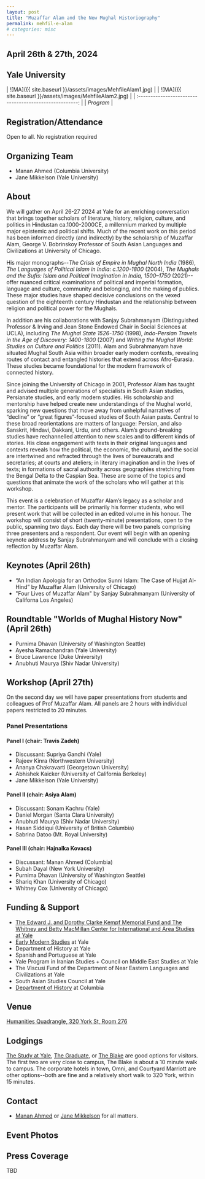 ```yaml
---
layout: post
title: "Muzaffar Alam and the New Mughal Historiography"
permalink: mehfil-e-alam
# categories: misc
---
```


## April 26th & 27th, 2024

## Yale University


| ![MA]({{ site.baseurl }}/assets/images/MehfileAlam1.jpg) |
| ![MA]({{ site.baseurl }}/assets/images/MehfileAlam2.jpg) |
| :-----------------------------------------------------: |
|                     _Program_                     |

## Registration/Attendance
Open to all. No registration required

## Organizing Team

- Manan Ahmed (Columbia University)
- Jane Mikkelson (Yale University)

## About

We will gather on April 26-27 2024 at Yale for an enriching conversation that brings together scholars of literature, history, religion, culture, and politics in Hindustan ca.1000-2000CE, a millennium marked by multiple major epistemic and political shifts. Much of the recent work on this period has been informed directly (and indirectly) by the scholarship of Muzaffar Alam, George V. Bobrinskoy Professor of South Asian Languages and Civilizations at University of Chicago.

His major monographs--_The Crisis of Empire in Mughal North India_ (1986), _The Languages of Political Islam in India: c.1200-1800_ (2004), _The Mughals and the Sufis: Islam and Political Imagination in India, 1500–1750_ (2021)--offer nuanced critical examinations of political and imperial formation, language and culture, community and belonging, and the making of publics. These major studies have shaped decisive conclusions on the vexed question of the eighteenth century Hindustan and the relationship between religion and political power for the Mughals.

In addition are his collaborations with Sanjay Subrahmanyam (Distinguished Professor & Irving and Jean Stone Endowed Chair in Social Sciences at UCLA), including _The Mughal State 1526-1750_ (1998), _Indo-Persian Travels in the Age of Discovery: 1400-1800_ (2007) and _Writing the Mughal World: Studies on Culture and Politics_ (2011). Alam and Subrahmanyam have situated Mughal South Asia within broader early modern contexts, revealing routes of contact and entangled histories that extend across Afro-Eurasia. These studies became foundational for the modern framework of connected history.

Since joining the University of Chicago in 2001, Professor Alam has taught and advised multiple generations of specialists in South Asian studies, Persianate studies, and early modern studies. His scholarship and mentorship have helped create new understandings of the Mughal world, sparking new questions that move away from unhelpful narratives of “decline” or “great figures”-focused studies of South Asian pasts. Central to these broad reorientations are matters of language: Persian, and also Sanskrit, Hindavi, Dakkani, Urdu, and others. Alam’s ground-breaking studies have rechannelled attention to new scales and to different kinds of stories. His close engagement with texts in their original languages and contexts reveals how the political, the economic, the cultural, and the social are intertwined and refracted through the lives of bureaucrats and secretaries; at courts and ateliers; in literary imagination and in the lives of texts; in formations of sacral authority across geographies stretching from the Bengal Delta to the Caspian Sea. These are some of the topics and questions that animate the work of the scholars who will gather at this workshop.

This event is a celebration of Muzaffar Alam’s legacy as a scholar and mentor. The participants will be primarily his former students, who will present work that will be collected in an edited volume in his honour. The workshop will consist of short (twenty-minute) presentations, open to the public, spanning two days. Each day there will be two panels comprising three presenters and a respondent. Our event will begin with an opening keynote address by Sanjay Subrahmanyam and will conclude with a closing reflection by Muzaffar Alam.

## Keynotes (April 26th)

- “An Indian Apologia for an Orthodox Sunni Islam: The Case of Hujjat Al-Hind” by Muzaffar Alam (University of Chicago)
- "Four Lives of Muzaffar Alam" by Sanjay Subrahmanyam (University of Californa Los Angeles)

## Roundtable "Worlds of Mughal History Now" (April 26th)
- Purnima Dhavan (University of Washington Seattle)
- Ayesha Ramachandran (Yale University)
- Bruce Lawrence (Duke University)
- Anubhuti Maurya (Shiv Nadar University)

## Workshop (April 27th)
On the second day we will have paper presentations from students and colleagues of Prof Muzaffar Alam. All panels are 2 hours with individual papers restricted to 20 minutes.

### Panel Presentations

#### Panel I (chair: Travis Zadeh)
- Discussant: Supriya Gandhi (Yale)
- Rajeev Kinra (Northwestern University)
- Ananya Chakravarti (Georgetown University)
- Abhishek Kaicker (University of California Berkeley)
- Jane Mikkelson (Yale University)

#### Panel II (chair: Asiya Alam)
- Discussant: Sonam Kachru (Yale)
- Daniel Morgan (Santa Clara University)
- Anubhuti Maurya (Shiv Nadar University)
- Hasan Siddiqui (University of British Columbia)
- Sabrina Datoo (Mt. Royal University)

#### Panel III (chair: Hajnalka Kovacs)
- Discussant: Manan Ahmed (Columbia)
- Subah Dayal (New York University)
- Purnima Dhavan (University of Washington Seattle)
- Shariq Khan (University of Chicago)
- Whitney Cox (University of Chicago)


## Funding & Support

- [The Edward J. and Dorothy Clarke Kempf Memorial Fund and The Whitney and Betty MacMillan Center for International and Area Studies at Yale](https://macmillan.yale.edu/) 
- [Early Modern Studies](https://earlymodern.yale.edu/) at Yale
- Department of History at Yale
- Spanish and Portuguese at Yale
- Yale Program in Iranian Studies + Council on Middle East Studies at Yale
- The Viscusi Fund of the Department of Near Eastern Languages and Civilizations at Yale
- South Asian Studies Council at Yale
- [Department of History](http://history.columbia.edu) at Columbia


## Venue
[Humanities Quadrangle, 320 York St, Room 276](https://maps.app.goo.gl/6gMgy8HmeY3Hinth7)

## Lodgings
[The Study at Yale](https://www.thestudyatyale.com/), [The Graduate](https://graduatehotels.com/new-haven/), or [The Blake](https://www.theblakenewhaven.com) are good options for visitors. The first two are very close to campus, The Blake is about a 10 minute walk to campus. The corporate hotels in town, Omni, and Courtyard Marriott are other options--both are fine and a relatively short walk to 320 York, within 15 minutes. 
 

## Contact

- [Manan Ahmed](mailto:ma3179@columbia.edu) or [Jane Mikkelson](jane.mikkelson@yale.edu) for all matters.

## Event Photos

## Press Coverage

TBD

